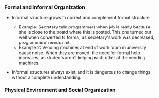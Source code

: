 ### Formal and Informal Organization

* Informal structure grows to correct and complement formal structure
	* Example: Secretary tells programmers when job is ready because she is close to the board where this is posted. This one turned out well when converted to formal, as secretary's work was decreased, programmers' needs met.
	* Example 2: Vending machines at end of work room in university cause noise. When they are moved, the need for formal help increases, as students aren't helping each other at the vending machines.

* Informal structures always exist, and it is dangerous to change things without a complete understanding.

### Physical Environment and Social Organization


